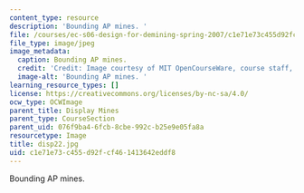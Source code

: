 ```yaml
---
content_type: resource
description: 'Bounding AP mines. '
file: /courses/ec-s06-design-for-demining-spring-2007/c1e71e73c455d92fcf461413642eddf8_disp22.jpg
file_type: image/jpeg
image_metadata:
  caption: Bounding AP mines.
  credit: 'Credit: Image courtesy of MIT OpenCourseWare, course staff, and students.'
  image-alt: 'Bounding AP mines. '
learning_resource_types: []
license: https://creativecommons.org/licenses/by-nc-sa/4.0/
ocw_type: OCWImage
parent_title: Display Mines
parent_type: CourseSection
parent_uid: 076f9ba4-6fcb-8cbe-992c-b25e9e05fa8a
resourcetype: Image
title: disp22.jpg
uid: c1e71e73-c455-d92f-cf46-1413642eddf8
---
```

Bounding AP mines. 